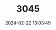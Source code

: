 ---
title: "3045"
category: "Branchinecta conservatio"
draft: false
date: 2024-02-22 13:03:49
languages:
  English: ["Conservancy Fairy Shrimp"]
---